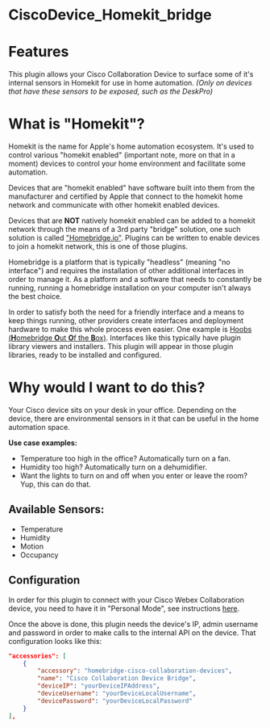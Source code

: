 # CiscoDevice_Homekit_bridge

# Features
This plugin allows your Cisco Collaboration Device to surface some of it's internal sensors in Homekit for use in home automation. *(Only on devices that have these sensors to be exposed, such as the DeskPro)*

# What is "Homekit"?
Homekit is the name for Apple's home automation ecosystem. It's used to control various "homekit enabled" (important note, more on that in a moment) devices to control your home environment and facilitate some automation.

Devices that are "homekit enabled" have software built into them from the manufacturer and certified by Apple that connect to the homekit home network and communicate with other homekit enabled devices.

Devices that are **NOT** natively homekit enabled can be added to a homekit network through the means of a 3rd party "bridge" solution, one such solution is called ["Homebridge.io"](https://homebridge.io/). Plugins can be written to enable devices to join a homekit network, this is one of those plugins.

Homebridge is a platform that is typically "headless" (meaning "no interface") and requires the installation of other additional interfaces in order to manage it. As a platform and a software that needs to constantly be running, running a homebridge installation on your computer isn't always the best choice.

In order to satisfy both the need for a friendly interface and a means to keep things running, other providers create interfaces and deployment hardware to make this whole process even easier. One example is [Hoobs (**H**omebridge **O**ut **O**f the **B**ox)](https://hoobs.com/). Interfaces like this typically have plugin library viewers and installers. This plugin will appear in those plugin libraries, ready to be installed and configured.

# Why would I want to do this?
Your Cisco device sits on your desk in your office. Depending on the device, there are environmental sensors in it that can be useful in the home automation space. 

**Use case examples:**
- Temperature too high in the office? Automatically turn on a fan.
- Humidity too high? Automatically turn on a dehumidifier.
- Want the lights to turn on and off when you enter or leave the room? Yup, this can do that.


## Available Sensors:
- Temperature
- Humidity
- Motion
- Occupancy

## Configuration
In order for this plugin to connect with your Cisco Webex Collaboration device, you need to have it in "Personal Mode", see instructions [here](https://roomos.cisco.com/docs/LocalAdminUser.md).

Once the above is done, this plugin needs the device's IP, admin username and password in order to make calls to the internal API on the device. That configuration looks like this:
```json
"accessories": [
    {
        "accessory": "homebridge-cisco-collaboration-devices",
        "name": "Cisco Collaboration Device Bridge",
        "deviceIP": "yourDeviceIPAddress",
        "deviceUsername": "yourDeviceLocalUsername",
        "devicePassword": "yourDeviceLocalPassword"
    }
],
```
